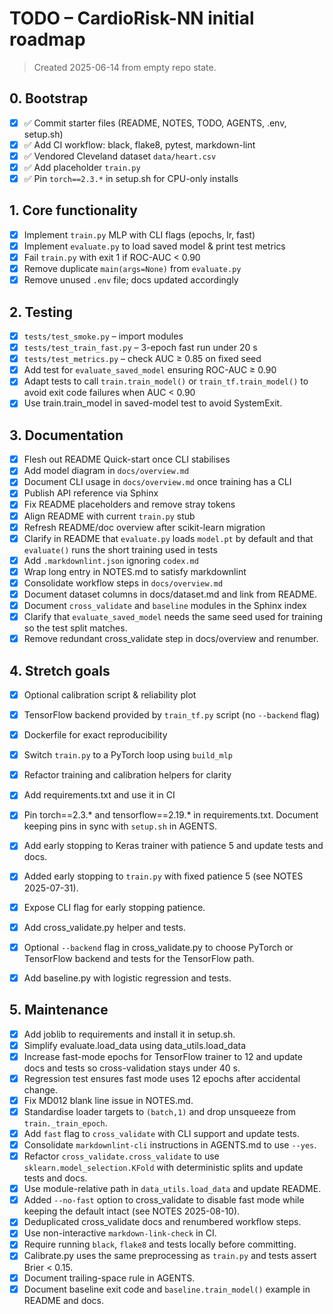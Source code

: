 # TODO – CardioRisk-NN initial roadmap

> Created 2025-06-14 from empty repo state.

## 0. Bootstrap

- [x] ✅ Commit starter files (README, NOTES, TODO, AGENTS, .env, setup.sh)
- [x] ✅ Add CI workflow: black, flake8, pytest, markdown-lint
- [x] ✅ Vendored Cleveland dataset `data/heart.csv`
- [x] ✅ Add placeholder `train.py`
- [x] ✅ Pin `torch==2.3.*` in setup.sh for CPU-only installs

## 1. Core functionality

- [x] Implement `train.py` MLP with CLI flags (epochs, lr, fast)
- [x] Implement `evaluate.py` to load saved model & print test metrics
- [x] Fail `train.py` with exit 1 if ROC-AUC < 0.90
- [x] Remove duplicate `main(args=None)` from `evaluate.py`
- [x] Remove unused `.env` file; docs updated accordingly

## 2. Testing

- [x] `tests/test_smoke.py` – import modules
- [x] `tests/test_train_fast.py` – 3-epoch fast run under 20 s
- [x] `tests/test_metrics.py` – check AUC ≥ 0.85 on fixed seed
- [x] Add test for `evaluate_saved_model` ensuring ROC-AUC ≥ 0.90
- [x] Adapt tests to call `train.train_model()` or `train_tf.train_model()`
  to avoid exit code failures when AUC < 0.90
- [x] Use train.train_model in saved-model test to avoid SystemExit.

## 3. Documentation

- [x] Flesh out README Quick-start once CLI stabilises
- [x] Add model diagram in `docs/overview.md`
- [x] Document CLI usage in `docs/overview.md` once training has a CLI
- [x] Publish API reference via Sphinx
- [x] Fix README placeholders and remove stray tokens
- [x] Align README with current `train.py` stub
- [x] Refresh README/doc overview after scikit-learn migration
- [x] Clarify in README that `evaluate.py` loads `model.pt` by default and that
  `evaluate()` runs the short training used in tests
- [x] Add `.markdownlint.json` ignoring `codex.md`
- [x] Wrap long entry in NOTES.md to satisfy markdownlint
- [x] Consolidate workflow steps in `docs/overview.md`
- [x] Document dataset columns in docs/dataset.md and link from README.
- [x] Document `cross_validate` and `baseline` modules in the Sphinx index
- [x] Clarify that `evaluate_saved_model` needs the same seed used for training
  so the test split matches.
- [x] Remove redundant cross_validate step in docs/overview and renumber.

## 4. Stretch goals

- [x] Optional calibration script & reliability plot
- [x] TensorFlow backend provided by `train_tf.py` script (no `--backend` flag)
- [x] Dockerfile for exact reproducibility
- [x] Switch `train.py` to a PyTorch loop using `build_mlp`
- [x] Refactor training and calibration helpers for clarity
- [x] Add requirements.txt and use it in CI

- [x] Pin torch==2.3.\* and tensorflow==2.19.\* in requirements.txt.
  Document keeping pins in sync with `setup.sh` in AGENTS.
- [x] Add early stopping to Keras trainer with patience 5 and update tests
  and docs.
- [x] Added early stopping to `train.py` with fixed patience 5 (see NOTES 2025-07-31).
- [x] Expose CLI flag for early stopping patience.
- [x] Add cross_validate.py helper and tests.
- [x] Optional `--backend` flag in cross_validate.py to choose PyTorch or
  TensorFlow backend and tests for the TensorFlow path.
- [x] Add baseline.py with logistic regression and tests.

## 5. Maintenance

- [x] Add joblib to requirements and install it in setup.sh.
- [x] Simplify evaluate.load_data using data_utils.load_data
- [x] Increase fast-mode epochs for TensorFlow trainer to 12 and update
  docs and tests so cross-validation stays under 40 s.
- [x] Regression test ensures fast mode uses 12 epochs after accidental change.
- [x] Fix MD012 blank line issue in NOTES.md.
- [x] Standardise loader targets to `(batch,1)` and drop unsqueeze from
  `train._train_epoch`.
- [x] Add `fast` flag to `cross_validate` with CLI support and update tests.
- [x] Consolidate `markdownlint-cli` instructions in AGENTS.md to use `--yes`.
- [x] Refactor `cross_validate.cross_validate` to use
  `sklearn.model_selection.KFold` with deterministic splits and update tests and
  docs.
- [x] Use module-relative path in `data_utils.load_data` and update README.
- [x] Added `--no-fast` option to cross_validate to disable fast mode while
  keeping the default intact (see NOTES 2025-08-10).
- [x] Deduplicated cross_validate docs and renumbered workflow steps.
- [x] Use non-interactive `markdown-link-check` in CI.
- [x] Require running `black`, `flake8` and tests locally before committing.
- [x] Calibrate.py uses the same preprocessing as `train.py` and tests assert
  Brier < 0.15.
- [x] Document trailing-space rule in AGENTS.
- [x] Document baseline exit code and `baseline.train_model()` example in README
   and docs.
